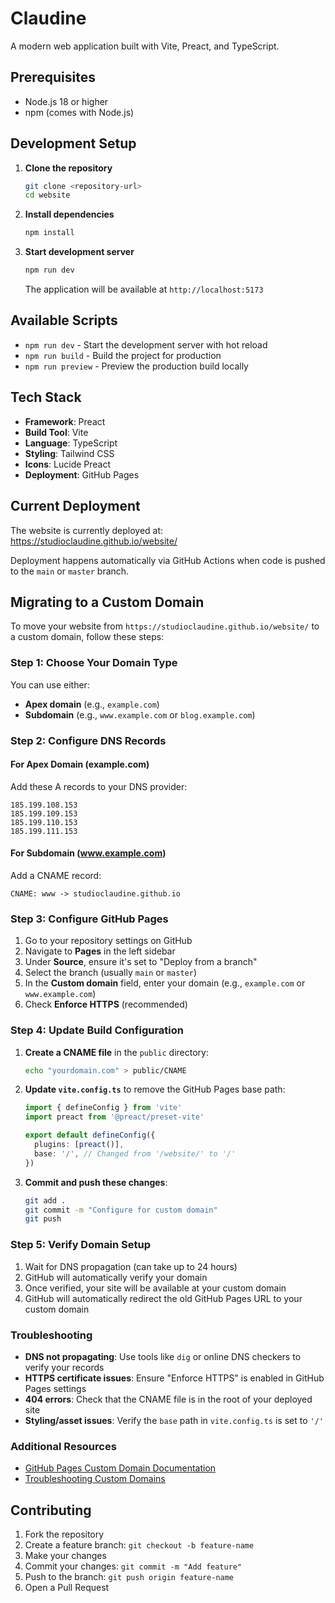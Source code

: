 # Claudine

A modern web application built with Vite, Preact, and TypeScript.

## Prerequisites

- Node.js 18 or higher
- npm (comes with Node.js)

## Development Setup

1. **Clone the repository**
   ```bash
   git clone <repository-url>
   cd website
   ```

2. **Install dependencies**
   ```bash
   npm install
   ```

3. **Start development server**
   ```bash
   npm run dev
   ```
   The application will be available at `http://localhost:5173`

## Available Scripts

- `npm run dev` - Start the development server with hot reload
- `npm run build` - Build the project for production
- `npm run preview` - Preview the production build locally

## Tech Stack

- **Framework**: Preact
- **Build Tool**: Vite
- **Language**: TypeScript
- **Styling**: Tailwind CSS
- **Icons**: Lucide Preact
- **Deployment**: GitHub Pages

## Current Deployment

The website is currently deployed at: https://studioclaudine.github.io/website/

Deployment happens automatically via GitHub Actions when code is pushed to the `main` or `master` branch.

## Migrating to a Custom Domain

To move your website from `https://studioclaudine.github.io/website/` to a custom domain, follow these steps:

### Step 1: Choose Your Domain Type

You can use either:
- **Apex domain** (e.g., `example.com`)
- **Subdomain** (e.g., `www.example.com` or `blog.example.com`)

### Step 2: Configure DNS Records

#### For Apex Domain (example.com)

Add these A records to your DNS provider:
```
185.199.108.153
185.199.109.153
185.199.110.153
185.199.111.153
```

#### For Subdomain (www.example.com)

Add a CNAME record:
```
CNAME: www -> studioclaudine.github.io
```

### Step 3: Configure GitHub Pages

1. Go to your repository settings on GitHub
2. Navigate to **Pages** in the left sidebar
3. Under **Source**, ensure it's set to "Deploy from a branch"
4. Select the branch (usually `main` or `master`)
5. In the **Custom domain** field, enter your domain (e.g., `example.com` or `www.example.com`)
6. Check **Enforce HTTPS** (recommended)

### Step 4: Update Build Configuration

1. **Create a CNAME file** in the `public` directory:
   ```bash
   echo "yourdomain.com" > public/CNAME
   ```

2. **Update `vite.config.ts`** to remove the GitHub Pages base path:
   ```typescript
   import { defineConfig } from 'vite'
   import preact from '@preact/preset-vite'

   export default defineConfig({
     plugins: [preact()],
     base: '/', // Changed from '/website/' to '/'
   })
   ```

3. **Commit and push these changes**:
   ```bash
   git add .
   git commit -m "Configure for custom domain"
   git push
   ```

### Step 5: Verify Domain Setup

1. Wait for DNS propagation (can take up to 24 hours)
2. GitHub will automatically verify your domain
3. Once verified, your site will be available at your custom domain
4. GitHub will automatically redirect the old GitHub Pages URL to your custom domain

### Troubleshooting

- **DNS not propagating**: Use tools like `dig` or online DNS checkers to verify your records
- **HTTPS certificate issues**: Ensure "Enforce HTTPS" is enabled in GitHub Pages settings
- **404 errors**: Check that the CNAME file is in the root of your deployed site
- **Styling/asset issues**: Verify the `base` path in `vite.config.ts` is set to `'/'`

### Additional Resources

- [GitHub Pages Custom Domain Documentation](https://docs.github.com/en/pages/configuring-a-custom-domain-for-your-github-pages-site)
- [Troubleshooting Custom Domains](https://docs.github.com/en/pages/configuring-a-custom-domain-for-your-github-pages-site/troubleshooting-custom-domains-and-github-pages)

## Contributing

1. Fork the repository
2. Create a feature branch: `git checkout -b feature-name`
3. Make your changes
4. Commit your changes: `git commit -m "Add feature"`
5. Push to the branch: `git push origin feature-name`
6. Open a Pull Request